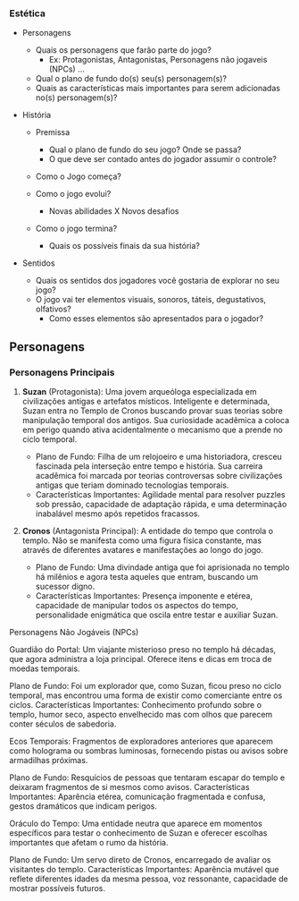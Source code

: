 ### Estética

- Personagens 
    - Quais os personagens que farão parte do jogo?
        - Ex: Protagonistas, Antagonistas, Personagens não jogaveis (NPCs) ...
    - Qual o plano de fundo do(s) seu(s) personagem(s)?
    - Quais as características mais importantes para serem adicionadas no(s) personagem(s)?

- História

    - Premissa
        - Qual o plano de fundo do seu jogo? Onde se passa?
        - O que deve ser contado antes do jogador assumir o controle?

    - Como o Jogo começa?
    - Como o jogo evolui?
        - Novas abilidades X Novos desafios
    - Como o jogo termina? 
        - Quais os possíveis finais da sua história?

- Sentidos
    - Quais os sentidos dos jogadores você gostaria de explorar no seu jogo?
    - O jogo vai ter elementos visuais, sonoros, táteis, degustativos, olfativos?
        - Como esses elementos são apresentados para o jogador?
## Personagens

### Personagens Principais

1. **Suzan** (Protagonista): Uma jovem arqueóloga especializada em civilizações antigas e artefatos místicos. Inteligente e determinada, Suzan entra no Templo de Cronos buscando provar suas teorias sobre manipulação temporal dos antigos. Sua curiosidade acadêmica a coloca em perigo quando ativa acidentalmente o mecanismo que a prende no ciclo temporal.
     - Plano de Fundo: Filha de um relojoeiro e uma historiadora, cresceu fascinada pela interseção entre tempo e história. Sua carreira acadêmica foi marcada por teorias controversas sobre civilizações antigas que teriam dominado tecnologias temporais.
     - Características Importantes: Agilidade mental para resolver puzzles sob pressão, capacidade de adaptação rápida, e uma determinação inabalável mesmo após repetidos fracassos.

2. **Cronos** (Antagonista Principal): A entidade do tempo que controla o templo. Não se manifesta como uma figura física constante, mas através de diferentes avatares e manifestações ao longo do jogo.

    - Plano de Fundo: Uma divindade antiga que foi aprisionada no templo há milênios e agora testa aqueles que entram, buscando um sucessor digno.
    - Características Importantes: Presença imponente e etérea, capacidade de manipular todos os aspectos do tempo, personalidade enigmática que oscila entre testar e auxiliar Suzan.



Personagens Não Jogáveis (NPCs)

Guardião do Portal: Um viajante misterioso preso no templo há décadas, que agora administra a loja principal. Oferece itens e dicas em troca de moedas temporais.

Plano de Fundo: Foi um explorador que, como Suzan, ficou preso no ciclo temporal, mas encontrou uma forma de existir como comerciante entre os ciclos.
Características Importantes: Conhecimento profundo sobre o templo, humor seco, aspecto envelhecido mas com olhos que parecem conter séculos de sabedoria.


Ecos Temporais: Fragmentos de exploradores anteriores que aparecem como holograma ou sombras luminosas, fornecendo pistas ou avisos sobre armadilhas próximas.

Plano de Fundo: Resquícios de pessoas que tentaram escapar do templo e deixaram fragmentos de si mesmos como avisos.
Características Importantes: Aparência etérea, comunicação fragmentada e confusa, gestos dramáticos que indicam perigos.


Oráculo do Tempo: Uma entidade neutra que aparece em momentos específicos para testar o conhecimento de Suzan e oferecer escolhas importantes que afetam o rumo da história.

Plano de Fundo: Um servo direto de Cronos, encarregado de avaliar os visitantes do templo.
Características Importantes: Aparência mutável que reflete diferentes idades da mesma pessoa, voz ressonante, capacidade de mostrar possíveis futuros.
